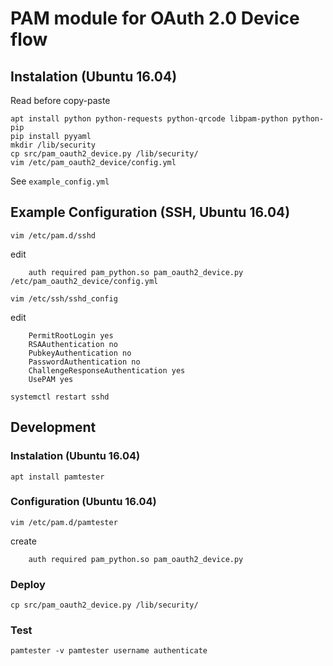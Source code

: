 # PAM module for OAuth 2.0 Device flow 

## Instalation (Ubuntu 16.04)
Read before copy-paste
```
apt install python python-requests python-qrcode libpam-python python-pip
pip install pyyaml
mkdir /lib/security
cp src/pam_oauth2_device.py /lib/security/
vim /etc/pam_oauth2_device/config.yml
```
See `example_config.yml`

## Example Configuration (SSH, Ubuntu 16.04)
```
vim /etc/pam.d/sshd
```
edit
```
    auth required pam_python.so pam_oauth2_device.py /etc/pam_oauth2_device/config.yml
```
```
vim /etc/ssh/sshd_config
```
edit
```
    PermitRootLogin yes
    RSAAuthentication no
    PubkeyAuthentication no
    PasswordAuthentication no
    ChallengeResponseAuthentication yes
    UsePAM yes
```
```
systemctl restart sshd
```
## Development

### Instalation (Ubuntu 16.04)
```
apt install pamtester
```
### Configuration (Ubuntu 16.04)
```
vim /etc/pam.d/pamtester
```
create
```
    auth required pam_python.so pam_oauth2_device.py
```

### Deploy
```
cp src/pam_oauth2_device.py /lib/security/
```
### Test
```
pamtester -v pamtester username authenticate
```
